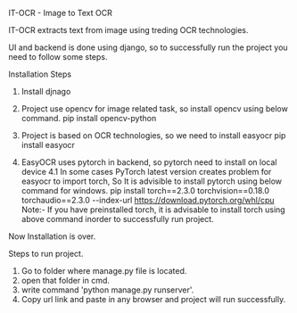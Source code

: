 IT-OCR - Image to Text OCR

IT-OCR extracts text from image using treding OCR technologies.

UI and backend is done using django, so to successfully run the project you need to follow some steps.

Installation Steps

1. Install djnago

2. Project use opencv for image related task, so install opencv using below command.
     pip install opencv-python

3. Project is based on OCR technologies, so we need to install easyocr
     pip install easyocr

4. EasyOCR uses pytorch in backend, so pytorch need to install on local device
     4.1 In some cases PyTorch latest version creates problem for easyocr to import torch, So It is advisible to install pytorch using below command for windows.
           pip install torch==2.3.0 torchvision==0.18.0 torchaudio==2.3.0 --index-url https://download.pytorch.org/whl/cpu
    Note:- If you have preinstalled torch, it is advisable to install torch using above command inorder to successfully run project.

Now Installation is over.

Steps to run project.

1. Go to folder where manage.py file is located.
2. open that folder in cmd.
3. write command 'python manage.py runserver'.
4. Copy url link and paste in any browser and project will run successfully.
